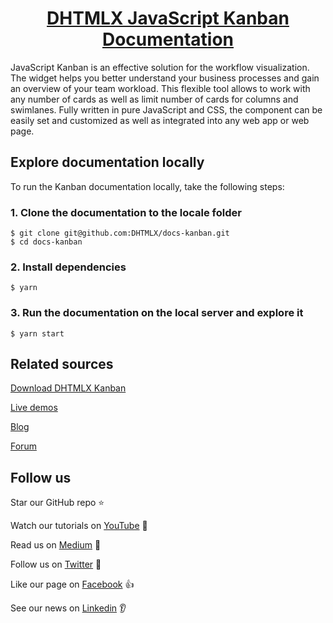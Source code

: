 <h1 align="center"><a href="https://docs.dhtmlx.com/kanban/">DHTMLX JavaScript Kanban Documentation</a></h1>

JavaScript Kanban is an effective solution for the workflow visualization. The widget helps you better understand your business processes and gain an overview of your team workload. This flexible tool allows to work with any number of cards as well as limit number of cards for columns and swimlanes. Fully written in pure JavaScript and CSS, the component can be easily set and customized as well as integrated into any web app or web page. 

## Explore documentation locally

To run the Kanban documentation locally, take the following steps:

### 1. Clone the documentation to the locale folder

```
$ git clone git@github.com:DHTMLX/docs-kanban.git
$ cd docs-kanban
```

### 2. Install dependencies

```
$ yarn
```

### 3. Run the documentation on the local server and explore it

```
$ yarn start
```

## Related sources

[Download DHTMLX Kanban](https://dhtmlx.com/docs/products/dhtmlxKanban/download.shtml)

[Live demos](https://snippet.dhtmlx.com/61crsls3?mode=wide&text=#kanban)

[Blog](https://dhtmlx.com/blog/)

[Forum](https://forum.dhtmlx.com/c/widgets/)

## Follow us

Star our GitHub repo :star:

Watch our tutorials on [YouTube](https://www.youtube.com/user/dhtmlx/videos) :eyes:

Read us on [Medium](https://medium.com/@dhtmlx) :newspaper:

Follow us on [Twitter](https://twitter.com/dhtmlx) :feet:

Like our page on [Facebook](https://www.facebook.com/dhtmlx/) :thumbsup:

See our news on [Linkedin](https://www.linkedin.com/groups/3345009/) :ear:


